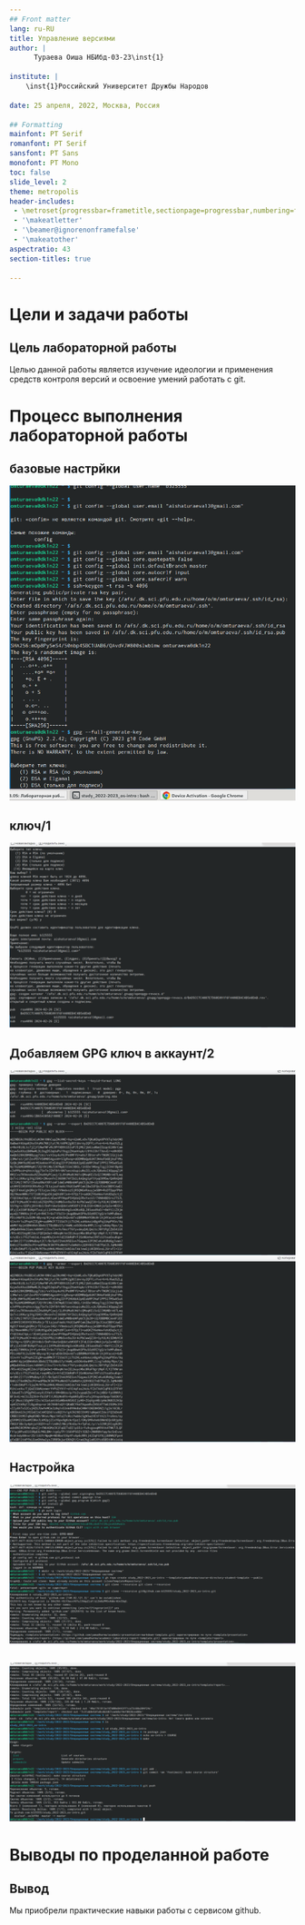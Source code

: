 ```yaml
---
## Front matter
lang: ru-RU
title: Управление версиями
author: |
	  Тураева Оиша НБИбд-03-23\inst{1}

institute: |
	\inst{1}Российский Университет Дружбы Народов

date: 25 апреля, 2022, Москва, Россия

## Formatting
mainfont: PT Serif
romanfont: PT Serif
sansfont: PT Sans
monofont: PT Mono
toc: false
slide_level: 2
theme: metropolis
header-includes: 
 - \metroset{progressbar=frametitle,sectionpage=progressbar,numbering=fraction}
 - '\makeatletter'
 - '\beamer@ignorenonframefalse'
 - '\makeatother'
aspectratio: 43
section-titles: true

---
```


# Цели и задачи работы

## Цель лабораторной работы

Целью данной работы является изучение идеологии и применения средств контроля версий и освоение умений работать с git.

# Процесс выполнения лабораторной работы

## базовые настрйки

![Базовая настройка git](image/1.png)

## ключ/1

![Создание ключа SSH](image/2.png)

## Добавляем GPG ключ в аккаунт/2

![Ключ SSH создан](image/3.png)
![Ключ SSH создан](image/4.png)

## Настройка 

![Отпечаток приватного ключа](image/5.png)

##

![Настройка подписей](image/6.png)


# Выводы по проделанной работе

## Вывод

Мы приобрели практические навыки работы с сервисом github.
